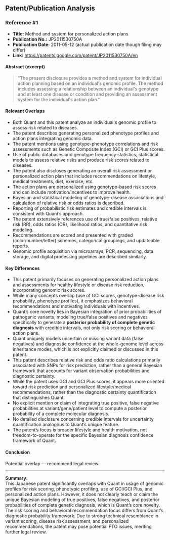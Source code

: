 ## Patent/Publication Analysis

### Reference #1

- **Title:** Method and system for personalized action plans
- **Publication No.:** JP2011530750A
- **Publication Date:** 2011-05-12 (actual publication date though filing may differ)
- **Link:** https://patents.google.com/patent/JP2011530750A/en

#### Abstract (excerpt)

> "The present disclosure provides a method and system for individual action planning based on an individual's genomic profile. The method includes assessing a relationship between an individual's genotype and at least one disease or condition and providing an assessment system for the individual's action plan."

#### Relevant Overlaps

- Both Quant and this patent analyze an individual's genomic profile to assess risk related to diseases.
- The patent describes generating personalized phenotype profiles and action plans integrating genomic data.
- The patent mentions using genotype-phenotype correlations and risk assessments such as Genetic Composite Index (GCI) or GCI Plus scores.
- Use of public databases and genotype frequency statistics, statistical models to assess relative risks and produce risk scores related to diseases.
- The patent also discloses generating an overall risk assessment or personalized action plan that includes recommendations on lifestyle, medical treatments, diet, exercise, etc.
- The action plans are personalized using genotype-based risk scores and can include motivation/incentives to improve health.
- Bayesian and statistical modeling of genotype-disease associations and calculation of relative risk or odds ratios is described.
- Reporting of probabilistic risk estimates and credible intervals is consistent with Quant’s approach.
- The patent extensively references use of true/false positives, relative risk (RR), odds ratios (OR), likelihood ratios, and quantitative risk modeling.
- Recommendations are scored and presented with graded (color/number/letter) schemes, categorical groupings, and updateable reports.
- Genomic profile acquisition via microarrays, PCR, sequencing, data storage, and digital processing pipelines are described similarly.

#### Key Differences

- This patent primarily focuses on generating personalized action plans and assessments for healthy lifestyle or disease risk reduction, incorporating genomic risk scores.
- While many concepts overlap (use of GCI scores, genotype-disease risk probability, phenotype profiles), it emphasizes behavioral recommendations and motivating individuals with incentives.
- Quant’s core novelty lies in Bayesian integration of prior probabilities of pathogenic variants, modeling true/false positives and negatives specifically to generate a **posterior probability of complete genetic diagnosis** with credible intervals, not only risk scoring or behavioral action plans.
- Quant uniquely models uncertain or missing variant data (false negatives) and diagnostic confidence at the whole-genome level across inheritance modes, which is not explicitly claimed or discussed in this patent.
- This patent describes relative risk and odds ratio calculations primarily associated with SNPs for risk prediction, rather than a general Bayesian framework that accounts for variant observation probabilities and diagnostic certainty.
- While the patent uses GCI and GCI Plus scores, it appears more oriented toward risk prediction and personalized lifestyle/medical recommendations, rather than the diagnostic certainty quantification that distinguishes Quant.
- No explicit mention or claim of integrating true positive, false negative probabilities at variant/gene/patient level to compute a posterior probability of a complete molecular diagnosis.
- No detailed disclosure concerning credible intervals for uncertainty quantification analogous to Quant’s unique feature.
- The patent’s focus is broader lifestyle and health motivation, not freedom-to-operate for the specific Bayesian diagnosis confidence framework of Quant.

#### Conclusion

Potential overlap — recommend legal review.

---

**Summary:**  
This Japanese patent significantly overlaps with Quant in usage of genomic profiles for risk scoring, phenotypic profiling, use of GCI/GCI Plus, and personalized action plans. However, it does not clearly teach or claim the unique Bayesian modeling of true positives, false negatives, and posterior probabilities of complete genetic diagnosis, which is Quant’s core novelty. The risk scoring and behavioral recommendation focus differs from Quant’s diagnostic probability framework. Due to strong technical resemblance in variant scoring, disease risk assessment, and personalized recommendations, the patent may pose potential FTO issues, meriting further legal review.
